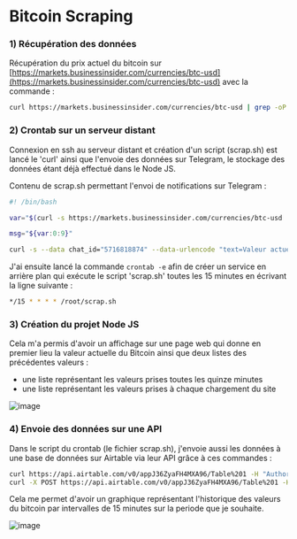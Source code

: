 # Bitcoin Scraping

### 1) Récupération des données

Récupération du prix actuel du bitcoin sur [https://markets.businessinsider.com/currencies/btc-usd](https://markets.businessinsider.com/currencies/btc-usd) avec la commande :

```bash
curl https://markets.businessinsider.com/currencies/btc-usd | grep -oP '(?<=<span class="price-section__current-value">).*(?=</span>)
```

### 2) Crontab sur un serveur distant

Connexion en ssh au serveur distant et création d'un script (scrap.sh) est lancé le 'curl' ainsi que l'envoie des données sur Telegram, le stockage des données étant déjà effectué dans le Node JS.

Contenu de scrap.sh permettant l'envoi de notifications sur Telegram :

```bash
#! /bin/bash

var="$(curl -s https://markets.businessinsider.com/currencies/btc-usd | grep -oP '(?<=<span class="price-section__current-value">).*(?=</span>)')"

msg="${var:0:9}"

curl -s --data chat_id="5716818874" --data-urlencode "text=Valeur actuelle du Bitcoin : $ $msg " "https://api.telegram.org/bot5711757703:AAEK9nWX--WUyD2kPjpgiGTjRNps0zVErJ8/sendMessage?parse_mode"
```

J'ai ensuite lancé la commande `crontab -e` afin de créer un service en arrière plan qui exécute le script 'scrap.sh' toutes les 15 minutes en écrivant la ligne suivante :

```bash
*/15 * * * * /root/scrap.sh
```

### 3) Création du projet Node JS

Cela m'a permis d'avoir un affichage sur une page web qui donne en premier lieu la valeur actuelle du Bitcoin ainsi que deux listes des précédentes valeurs :
- une liste représentant les valeurs prises toutes les quinze minutes
- une liste représentant les valeurs prises à chaque chargement du site

![image](https://user-images.githubusercontent.com/74963340/204912934-9824494a-859d-41bf-bf35-bf7d8ea2d992.png)

### 4) Envoie des données sur une API

Dans le script du crontab (le fichier scrap.sh), j'envoie aussi les données à une base de données sur Airtable via leur API grâce à ces commandes :

```bash
curl https://api.airtable.com/v0/appJ36ZyaFH4MXA96/Table%201 -H "Authorization: Bearer keyZAgEqSGNdXIWLd"
curl -X POST https://api.airtable.com/v0/appJ36ZyaFH4MXA96/Table%201 -H "Authorization: Bearer keyZAgEqSGNdXIWLd" -H "Content-Type: application/json" --data '{"fields": {"value": "'"$msg"'","date": "'"$mydate"'", "day": "'"$day"'"},"typecast": true}'
```

Cela me permet d'avoir un graphique représentant l'historique des valeurs du bitcoin par intervalles de 15 minutes sur la periode que je souhaite.

![image](https://user-images.githubusercontent.com/74963340/204913888-9e9f73c7-f283-40bd-a9a1-309009001571.png)
